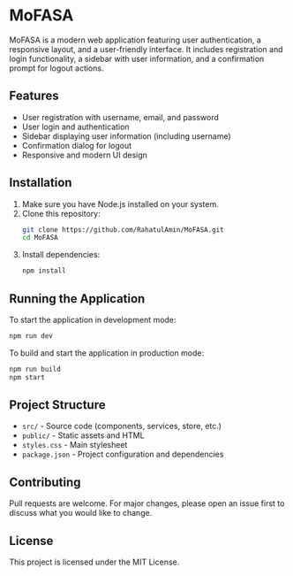# MoFASA

MoFASA is a modern web application featuring user authentication, a responsive layout, and a user-friendly interface. It includes registration and login functionality, a sidebar with user information, and a confirmation prompt for logout actions.

## Features

- User registration with username, email, and password
- User login and authentication
- Sidebar displaying user information (including username)
- Confirmation dialog for logout
- Responsive and modern UI design

## Installation

1. Make sure you have Node.js installed on your system.
2. Clone this repository:
   ```bash
   git clone https://github.com/RahatulAmin/MoFASA.git
   cd MoFASA
   ```
3. Install dependencies:
   ```bash
   npm install
   ```

## Running the Application

To start the application in development mode:
```bash
npm run dev
```

To build and start the application in production mode:
```bash
npm run build
npm start
```

## Project Structure

- `src/` - Source code (components, services, store, etc.)
- `public/` - Static assets and HTML
- `styles.css` - Main stylesheet
- `package.json` - Project configuration and dependencies

## Contributing
Pull requests are welcome. For major changes, please open an issue first to discuss what you would like to change.

## License
This project is licensed under the MIT License.

